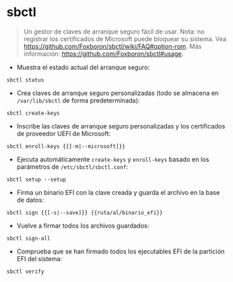 # sbctl

> Un gestor de claves de arranque seguro fácil de usar.
> Nota: no registrar los certificados de Microsoft puede bloquear su sistema. Vea <https://github.com/Foxboron/sbctl/wiki/FAQ#option-rom>.
> Más información: <https://github.com/Foxboron/sbctl#usage>.

- Muestra el estado actual del arranque seguro:

`sbctl status`

- Crea claves de arranque seguro personalizadas (todo se almacena en `/var/lib/sbctl` de forma predeterminada):

`sbctl create-keys`

- Inscribe las claves de arranque seguro personalizadas y los certificados de proveedor UEFI de Microsoft:

`sbctl enroll-keys {{[-m|--microsoft]}}`

- Ejecuta automáticamente `create-keys` y `enroll-keys` basado en los parámetros de `/etc/sbctl/sbctl.conf`:

`sbctl setup --setup`

- Firma un binario EFI con la clave creada y guarda el archivo en la base de datos:

`sbctl sign {{[-s|--save]}} {{ruta/al/binario_efi}}`

- Vuelve a firmar todos los archivos guardados:

`sbctl sign-all`

- Comprueba que se han firmado todos los ejecutables EFI de la partición EFI del sistema:

`sbctl verify`
